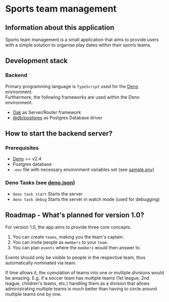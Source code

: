 # Sports team management

## Information about this application

Sports team management is a small application that aims to provide users with a
simple solution to organise play dates within their sports teams.

## Development stack

### Backend

Primary programming language is `TypeScript` used for the
[Deno](https://deno.com) environment.\
Furthermore, the following frameworks are used within the Deno environment:

- [Oak](https://github.com/oakserver/oak) as Server/Router framework
- [@db/postgres](https://github.com/denodrivers/postgres) as Postgres Database
  driver

## How to start the backend server?

### Prerequisites

- [Deno](https://deno.com) >= v2.4
- Postgres database
- `.env` file with necessary environment variables set (see
  [sample.env](sample.env))

### Deno Tasks (see [deno.json](deno.json))

- `deno task start` Starts the server
- `deno task debug` Starts the server in watch mode (used for debugging)

## Roadmap - What's planned for version 1.0?

For version 1.0, the app aims to provide three core concepts.

1. You can create `teams`, making you the team's captain.
2. You can invite people as `members` to your `team`.
3. You can plan `events` where the `members` would then answer to.

Events should only be visible to people in the respective team, thus
automatically nominated via team.

If time allows it, the cumulation of teams into one or multiple divisions would
be amazing. E.g. if a soccer team has multiple teams (1st league, 2nd league,
children's teams, etc.) handling them as a division that allows administrating
multiple teams is much better than having to circle around multiple teams one by
one.
